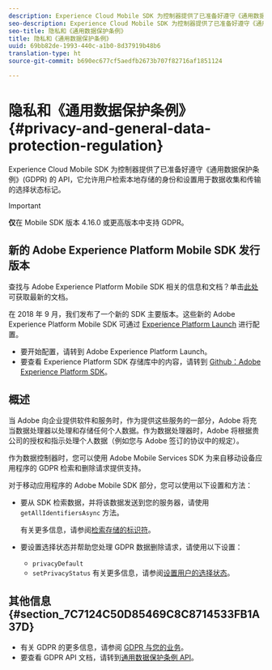 ```yaml
---
description: Experience Cloud Mobile SDK 为控制器提供了已准备好遵守《通用数据保护条例》(GDPR) 的 API，它允许用户检索本地存储的身份和设置用于数据收集和传输的选择状态标记。
seo-description: Experience Cloud Mobile SDK 为控制器提供了已准备好遵守《通用数据保护条例》(GDPR) 的 API，它允许用户检索本地存储的身份和设置用于数据收集和传输的选择状态标记。
seo-title: 隐私和《通用数据保护条例》
title: 隐私和《通用数据保护条例》
uuid: 69bb82de-1993-440c-a1b0-8d37919b48b6
translation-type: ht
source-git-commit: b690ec677cf5aedfb2673b707f82716af1851124

---
```



# 隐私和《通用数据保护条例》{#privacy-and-general-data-protection-regulation}

Experience Cloud Mobile SDK 为控制器提供了已准备好遵守《通用数据保护条例》(GDPR) 的 API，它允许用户检索本地存储的身份和设置用于数据收集和传输的选择状态标记。

>[!IMPORTANT]
>
>**仅**&#x200B;在 Mobile SDK 版本 4.16.0 或更高版本中支持 GDPR。

## 新的 Adobe Experience Platform Mobile SDK 发行版本

查找与 Adobe Experience Platform Mobile SDK 相关的信息和文档？单击[此处](https://aep-sdks.gitbook.io/docs/)可获取最新的文档。

在 2018 年 9 月，我们发布了一个新的 SDK 主要版本。这些新的 Adobe Experience Platform Mobile SDK 可通过 [Experience Platform Launch](https://www.adobe.com/cn/experience-platform/launch.html) 进行配置。

* 要开始配置，请转到 Adobe Experience Platform Launch。
* 要查看 Experience Platform SDK 存储库中的内容，请转到 [Github：Adobe Experience Platform SDK](https://github.com/Adobe-Marketing-Cloud/acp-sdks)。

## 概述

当 Adobe 向企业提供软件和服务时，作为提供这些服务的一部分，Adobe 将充当数据处理器以处理和存储任何个人数据。作为数据处理器时，Adobe 将根据贵公司的授权和指示处理个人数据（例如您与 Adobe 签订的协议中的规定）。

作为数据控制器时，您可以使用 Adobe Mobile Services SDK 为来自移动设备应用程序的 GDPR 检索和删除请求提供支持。

对于移动应用程序的 Adobe Mobile SDK 部分，您可以使用以下设置和方法：

* 要从 SDK 检索数据，并将该数据发送到您的服务器，请使用 `getAllIdentifiersAsync` 方法。

   有关更多信息，请参阅[检索存储的标识符](/help/ios/c-mob-privacy-gdpr-ios/c-mob-gdpr-ret-stored-ids-ios.md)。

* 要设置选择状态并帮助您处理 GDPR 数据删除请求，请使用以下设置：

   * `privacyDefault`
   * `setPrivacyStatus`
   有关更多信息，请参阅[设置用户的选择状态](/help/ios/c-mob-privacy-gdpr-ios/privacy.md)。

## 其他信息 {#section_7C7124C50D85469C8C8714533FB1A37D}

* 有关 GDPR 的更多信息，请参阅 [GDPR 与您的业务](https://www.adobe.com/cn/privacy/general-data-protection-regulation.html)。
* 要查看 GDPR API 文档，请转到[通用数据保护条例 API](https://adobe.io/apis/cloudplatform/gdpr.html)。


